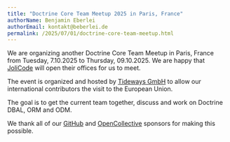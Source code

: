 ```yaml
---
title: "Doctrine Core Team Meetup 2025 in Paris, France"
authorName: Benjamin Eberlei
authorEmail: kontakt@beberlei.de
permalink: /2025/07/01/doctrine-core-team-meetup.html
---
```


We are organizing another Doctrine Core Team Meetup in Paris, France from
Tuesday, 7.10.2025 to Thursday, 09.10.2025. We are happy that
[JoliCode](https://jolicode.com/) will open their offices for us to meet. 

The event is organized and hosted by [Tideways GmbH](https://tideways.com) to
allow our international contributors the visit to the European Union.

The goal is to get the current team together, discuss and work on Doctrine
DBAL, ORM and ODM.

We thank all of our [GitHub](https://github.com/sponsors/doctrine#sponsors) and
[OpenCollective](https://opencollective.com/doctrine) sponsors for making this
possible.
